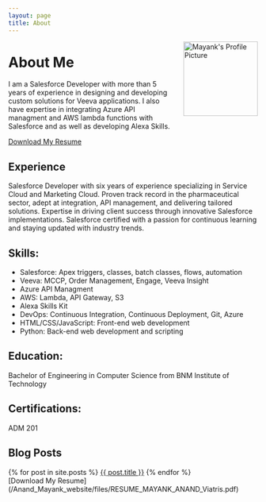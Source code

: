 ```yaml
---
layout: page
title: About
---
```

<img src="https://mayank9614.github.io/Anand_Mayank_website/assets/images/mayank_DP.jpg" alt="Mayank's Profile Picture" style="width: 150px; float: right; margin-left: 20px;" />

# About Me

I am a Salesforce Developer with more than 5 years of experience in designing and developing custom solutions for Veeva applications.  I also have expertise in integrating Azure API managment and AWS lambda functions with Salesforce and as well as developing Alexa Skills. 


[Download My Resume](/Anand_Mayank_website/files/RESUME_MAYANK_ANAND_salesforce.pdf)

## Experience
Salesforce Developer with six years of experience specializing in Service Cloud and Marketing Cloud. Proven track record in the pharmaceutical sector, adept at integration, API management, and delivering tailored solutions. Expertise in driving client success through innovative Salesforce implementations. Salesforce certified with a passion for continuous learning and staying updated with industry trends.

## Skills:

- Salesforce: Apex triggers, classes, batch classes, flows, automation
- Veeva: MCCP, Order Management, Engage, Veeva Insight
- Azure API Managment
- AWS: Lambda, API Gateway, S3
- Alexa Skills Kit
- DevOps: Continuous Integration, Continuous Deployment, Git, Azure
- HTML/CSS/JavaScript: Front-end web development
- Python: Back-end web development and scripting

## Education:

Bachelor of Engineering in Computer Science from BNM Institute of Technology

## Certifications:

ADM 201


## Blog Posts

<div class="blog-posts">
  {% for post in site.posts %}
    <a href="{{ site.baseurl }}{{ post.url }}" class="blog-post-button">{{ post.title }}</a>
  {% endfor %}
</div>
[Download My Resume](/Anand_Mayank_website/files/RESUME_MAYANK_ANAND_Viatris.pdf)

